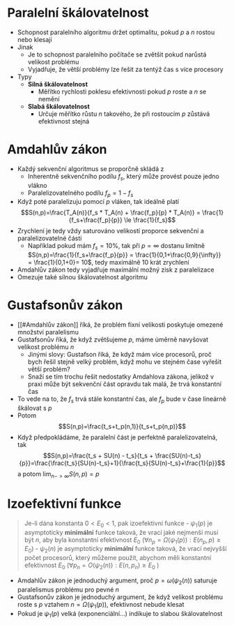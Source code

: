 # Paralelní škálovatelnost
- Schopnost paralelního algoritmu držet optimalitu, pokud $p$ a $n$ rostou nebo klesají
- Jinak
	- Je to schopnost paralelního počítače se zvětšit pokud narůstá velikost problému
	- Vyjadřuje, že větší problémy lze řešit za tentýž čas s více procesory
- Typy
	- **Silná škálovatelnost**
		- Měřítko rychlosti poklesu efektivnosti pokud $p$ roste a $n$ se nemění
	- **Slabá škálovatelnost**
		- Určuje měřítko růstu $n$ takového, že při rostoucím $p$ zůstává efektivnost stejná
# Amdahlův zákon
* Každý sekvenční algoritmus se proporčně skládá z
	* Inherentně sekvenčního podílu $f_s$, který může provést pouze jedno vlákno
	* Paralelizovatelného podílu $f_p=1-f_s$ 
* Když poté paralelizuju pomocí $p$ vláken, tak ideálně platí $$S(n,p)=\frac{T_A(n)}{f_s * T_A(n) + \frac{f_p}{p} * T_A(n)} = \frac{1}{f_s+\frac{f_p}{p}} \le \frac{1}{f_s}$$
* Zrychlení je tedy vždy saturováno velikostí proporce sekvenční a paralelizovatelné části
	* Například pokud mám $f_s = 10\%$,  tak při $p=\infty$ dostanu limitně $S(n,p)=\frac{1}{f_s+\frac{f_p}{p}} = \frac{1}{0,1+\frac{0,9}{\infty}} = \frac{1}{0,1+0}= 10$, tedy maximálně 10 krát zrychlení
* Amdahlův zákon tedy vyjadřuje maximální možný zisk z paralelizace
* Omezuje také silnou škálovatelnost algoritmu

# Gustafsonův zákon
* [[#Amdahlův zákon]] říká, že problém fixní velikosti poskytuje omezené množství paralelismu 
* Gustafsonův říká, že když zvětšujeme $p$, máme úměrně navyšovat velikost problému $n$
	* Jinými slovy: Gustafson říká, že když mám více procesorů, proč bych řešil stejně velký problém, když mohu ve stejném čase vyřešit větší problém?
	* Snaží se tím trochu řešit nedostatky Amdahlova zákona, jelikož v praxi může být sekvenční část opravdu tak malá, že trvá konstantní čas
* To vede na to, že $f_s$ trvá stále konstantní čas, ale $f_p$ bude v čase lineárně škálovat s $p$
* Potom $$S(n,p)=\frac{t_s+t_p(n,1)}{t_s+t_p(n,p)}$$
* Když předpokládáme, že paralelní část je perfektně paralelizovatelná, tak $$S(n,p)=\frac{t_s + SU(n) - t_s}{t_s + \frac{SU(n)-t_s}{p}}=\frac{\frac{t_s}{SU(n)-t_s}+1}{\frac{t_s}{SU(n)-t_s}+\frac{1}{p}}$$ a potom $\lim_{n->\infty} S(n,p)=p$   

# Izoefektivní funkce
> Je-li dána konstanta $0 < E_0 < 1$, pak izoefektivní funkce
 	- $\psi_1(p)$ je asymptoticky **minimální** funkce taková, že vrací jaké nejmenší musí být $n$, aby byla konstantní efektivnost $E_0$ ($\forall n_p = \Omega(\psi_1(p)): E(n_p,p) \ge E_0$)
 	- $\psi_2(n)$ je asymptoticky **minimální** funkce taková, že vrací nejvyšší počet procesorů, který můžeme použít, abychom měli konstantní efektivnost $E_0$ ($\forall p_n = O(\psi_2(n)): E(n, p_n) \ge E_0$ )

- Amdahlův zákon je jednoduchý argument, proč $p=\omega(\psi_2(n))$ saturuje paralelismus problému pro pevné $n$
- Gustafsonův zákon je jednoduchý argument, že když velikost problému roste s $p$ vztahem $n=\Omega(\psi_1(p))$, efektivnost nebude klesat
- Pokud je $\psi_1(p)$ velká (exponenciální...) indikuje to slabou škálovatelnost
